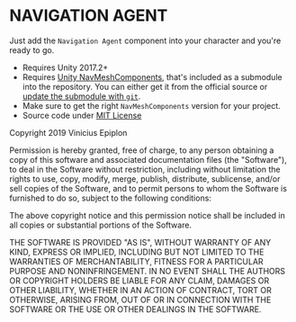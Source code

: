 # NAVIGATION AGENT

Just add the `Navigation Agent` component into your character and you're ready to go.

- Requires Unity 2017.2+
- Requires [Unity NavMeshComponents](https://github.com/Unity-Technologies/NavMeshComponents), that's included as a submodule into the repository. You can either get it from the official source or [update the submodule with `git`](https://git-scm.com/book/en/v2/Git-Tools-Submodules).
- Make sure to get the right `NavMeshComponents` version for your project.
- Source code under [MIT License](https://opensource.org/licenses/MIT)

Copyright 2019 Vinicius Epiplon

Permission is hereby granted, free of charge, to any person obtaining a copy of this software and associated documentation files (the "Software"), to deal in the Software without restriction, including without limitation the rights to use, copy, modify, merge, publish, distribute, sublicense, and/or sell copies of the Software, and to permit persons to whom the Software is furnished to do so, subject to the following conditions:

The above copyright notice and this permission notice shall be included in all copies or substantial portions of the Software.

THE SOFTWARE IS PROVIDED "AS IS", WITHOUT WARRANTY OF ANY KIND, EXPRESS OR IMPLIED, INCLUDING BUT NOT LIMITED TO THE WARRANTIES OF MERCHANTABILITY, FITNESS FOR A PARTICULAR PURPOSE AND NONINFRINGEMENT. IN NO EVENT SHALL THE AUTHORS OR COPYRIGHT HOLDERS BE LIABLE FOR ANY CLAIM, DAMAGES OR OTHER LIABILITY, WHETHER IN AN ACTION OF CONTRACT, TORT OR OTHERWISE, ARISING FROM, OUT OF OR IN CONNECTION WITH THE SOFTWARE OR THE USE OR OTHER DEALINGS IN THE SOFTWARE.